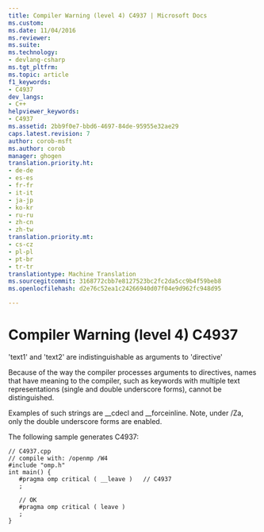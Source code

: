 ```yaml
---
title: Compiler Warning (level 4) C4937 | Microsoft Docs
ms.custom: 
ms.date: 11/04/2016
ms.reviewer: 
ms.suite: 
ms.technology:
- devlang-csharp
ms.tgt_pltfrm: 
ms.topic: article
f1_keywords:
- C4937
dev_langs:
- C++
helpviewer_keywords:
- C4937
ms.assetid: 2bb9f0e7-bbd6-4697-84de-95955e32ae29
caps.latest.revision: 7
author: corob-msft
ms.author: corob
manager: ghogen
translation.priority.ht:
- de-de
- es-es
- fr-fr
- it-it
- ja-jp
- ko-kr
- ru-ru
- zh-cn
- zh-tw
translation.priority.mt:
- cs-cz
- pl-pl
- pt-br
- tr-tr
translationtype: Machine Translation
ms.sourcegitcommit: 3168772cbb7e8127523bc2fc2da5cc9b4f59beb8
ms.openlocfilehash: d2e76c52ea1c24266940d07f04e9d962fc948d95

---
```

# Compiler Warning (level 4) C4937
'text1' and 'text2' are indistinguishable as arguments to 'directive'  
  
 Because of the way the compiler processes arguments to directives, names that have meaning to the compiler, such as keywords with multiple text representations (single and double underscore forms), cannot be distinguished.  
  
 Examples of such strings are __cdecl and \__forceinline.  Note, under /Za, only the double underscore forms are enabled.  
  
 The following sample generates C4937:  
  
```  
// C4937.cpp  
// compile with: /openmp /W4  
#include "omp.h"  
int main() {  
   #pragma omp critical ( __leave )   // C4937  
   ;  
  
   // OK  
   #pragma omp critical ( leave )  
   ;  
}  
```


<!--HONumber=Jan17_HO2-->


